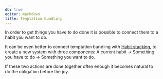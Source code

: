 ```yaml
---
db: true
editor: markdown
title: Temptation bundling
---
```


In order to get things you have to do done it is possible to connect
them to a habit you want to do.

It can be even better to connect temptation bundling with [Habit
stacking](id:302a5f51-60ba-43ad-a465-4b19d7842d67), to create a new
system with three components: A current habit -\> Something you have to
do -\> Something you want to do.

If these two actions are done together often enough it becomes natural
to do the obligation before the joy.
